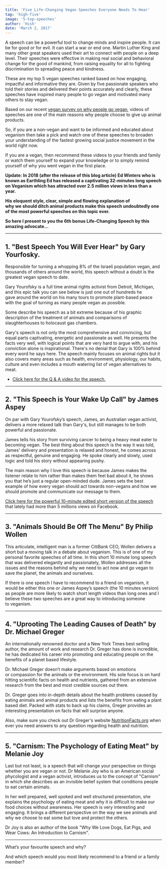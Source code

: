 ```yaml
---
title: 'Five Life-Changing Vegan Speeches Everyone Needs To Hear'
tag: 'high-five'
image: '5-top-speeches'
author: 'Hish'
date: 'March 2, 2017'
---
```


A speech can be a powerful tool to change minds and inspire people. It can be for good or for evil. It can start a war or end one. Martin Luther King and many other great speakers used their art to connect with people on a deep level. Their speeches were effective in making real social and behavioral change for the good of mankind, from raising equality for all to fighting discrimination to spreading peace and kindness.

These are my top 5 vegan speeches ranked based on how engaging, impactful and informative they are. Given by five passionate speakers who told their stories and delivered their points accurately and clearly, these speeches have inspired many people to go vegan and motivated many others to stay vegan.

Based on our recent [vegan survey on why people go vegan](/survey/2016), videos of speeches are one of the main reasons why people choose to give up animal products.

So, if you are a non-vegan and want to be informed and educated about veganism then take a pick and watch one of these speeches to broaden your understanding of the fastest growing social justice movement in the world right now.

If you are a vegan, then recommend these videos to your friends and family or watch them yourself to expand your knowledge or to simply remind yourself of why you went vegan in the first place.

**Update: In 2018 (after the release of this blog article) Ed Winters who is known as Earthling Ed has released a captivating 32-minutes long speech on Veganism which has attracted over 2.5 million views in less than a year.**

**His eloquent style, clear, simple and flowing explanation of why we should ditch animal products make this speech undoubtedly one of the most powerful speeches on this topic ever.**

**So here I present to you the 6th bonus Life-Changing Speech by this amazing advocate...**

<youtube id="Z3u7hXpOm58"></youtube>

---

## 1. "Best Speech You Will Ever Hear" by Gary Yourfosky. 

Responsible for turning a whopping 8% of the Israeli population vegan, and thousands of others around the world, this speech without a doubt is the greatest vegan speech to date.

Gary Yourofsky is a full time animal rights activist from Detroit, Michigan, and this epic talk you can see below is just one out of hundreds he gave around the world on his many tours to promote plant-based peace with the goal of turning as many people vegan as possible.

Some describe his speech as a bit extreme because of his graphic description of the treatment of animals and comparisons of slaughterhouses to holocaust gas chambers.

Gary's speech is not only the most comprehensive and convincing, but equal parts captivating, energetic and passionate as well. He presents the facts very well, with logical points that are very hard to argue with, and his conviction alone is inspirational. There's no denial that Gary is 100% behind every word he says here. The speech mainly focuses on animal rights but it also covers many areas such as health, environment, physiology, our habits, culture and even includes a mouth watering list of vegan alternatives to meat.

<youtube id="es6U00LMmC4"></youtube>

- [Click here for the Q & A video for the speech.](https://youtu.be/WIkC4OJEx3c)

---

## 2. "This Speech is Your Wake Up Call" by James Aspey

On par with Gary Yourofsky’s speech, James, an Australian vegan activist, delivers a more relaxed talk than Gary's, but still manages to be both powerful and passionate.

James tells his story from surviving cancer to being a heavy meat eater to becoming vegan. The best thing about this speech is the way it was told, James' delivery and presentation is relaxed and honest, he comes across as respectful, genuine and engaging. He spoke clearly and slowly, used logic and told his story without appearing pushy.

The main reason why I love this speech is because James makes the listener relate to him rather than makes them feel bad about it, he shows you that he’s just a regular open-minded dude. James sets the best example of how every vegan should act towards non-vegans and how we should promote and communicate our message to them.

[Click here for the powerful 10-minute edited short version of the speech](https://youtu.be/a22XxXP3nU8) that lately had more than 5 millions views on Facebook.

<youtube id="KHOcox2lvQo"></youtube>

---

## 3. "Animals Should Be Off The Menu" By Philip Wollen

This articulate, intelligent man is a former CitiBank CEO, Wollen delivers a short but a moving talk in a debate about veganism. This is of one of my personal favorite speeches of all time. In this short 10 minute long speech that was delivered elegantly and passionately, Wollen addresses all the issues and the reasons behind why we need to act now and go vegan to save the planet, the animals and ourselves.

If there is one speech I have to recommend to a friend on veganism, it would be either this one or James Aspey’s speech (the 10 minutes version) as people are more likely to watch short length videos than long ones and I believe these two speeches are a great way to introducing someone to veganism.

<youtube id="uQCe4qEexjc"></youtube>

---

## 4. "Uprooting The Leading Causes of Death" by Dr. Michael Greger

An internationally renowned doctor and a New York Times best selling author, the amount of work and research Dr. Greger has done is incredible, he has dedicated his career into promoting and educating people on the benefits of a planet based lifestyle.

Dr. Michael Greger doesn’t make arguments based on emotions or compassion for the animals or the environment. His sole focus is on hard hitting scientific facts on health and nutrients, gathered from an extensive research from the best and most credible sources out there.

Dr. Greger goes into in-depth details about the health problems caused by eating animals and animal products and lists the benefits from eating a plant based diet. Packed with stats to back up his claims, Greger provides an interesting presentation on facts that will surprise anyone.

Also, make sure you check out Dr Greger's website [NutritionFacts.org](http://nutritionfacts.org/) when ever you need answers to any question regarding health and nutrition.

<youtube id="30gEiweaAVQ"></youtube>

---

## 5. "Carnism: The Psychology of Eating Meat" by Melanie Joy

Last but not least, is a speech that will change your perspective on things whether you are vegan or not. Dr Melanie Joy who is an American social phycologist and a vegan activist, introduces us to the concept of "Carnism" in which she describes as an invisible belief system that conditions people to eat certain animals.

In her well prepared, well spoked and well structured presentation, she explains the psychology of eating meat and why it is difficult to make our food choices without awareness. Her speech is very interesting and engaging. It brings a different perspective on the way we see animals and why we choose to eat some but love and protect the others.

Dr Joy is also an author of the book "Why We Love Dogs, Eat Pigs, and Wear Cows: An Introduction to Carnism".

<youtube id="7vWbV9FPo_Q"></youtube>

---

What’s your favourite speech and why?

And which speech would you most likely recommend to a friend or a family member?

